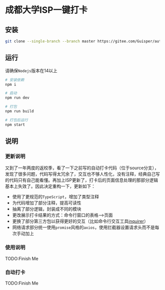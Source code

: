 # 成都大学ISP一键打卡

## 安装

```bash
git clone --single-branch --branch master https://gitee.com/Guisper/auto-sign-in.git
```

## 运行

请确保`Nodejs`版本在14以上

```bash
# 安装依赖
npm i

# 启动
npm run dev

# 打包
npm run build

# 打包后运行
npm start
```

## 说明

### 更新说明
又到了一年两度的返校季，看了一下之前写的自动打卡代码（位于source分支），发现了很多问题，代码写得太冗余了，交互也不够人性化，没有注释，经典自己写的代码只有自己能看懂。再加上ISP更新了，打卡后的页面信息处理的那部分逻辑基本上失效了。因此决定重构一下，更新如下：
- 使用了更规范的`TypeScript`，增加了类型注释
- 为代码增加了部分注释，提高可读性
- 抽离了部分逻辑，封装成不同的模块
- 更改展示打卡结果的方式：命令行窗口的表格-->页面
- 更换了部分第三方包以获得更好的交互（比如命令行交互工具[inquirer](https://www.npmjs.com/package/inquirer)）
- 网络请求部分统一使用`promise`风格的`axios`，使用拦截器设置请求头而不是每次手动加上

### 使用说明
TODO:Finish Me

### 自动打卡
TODO:Finish Me